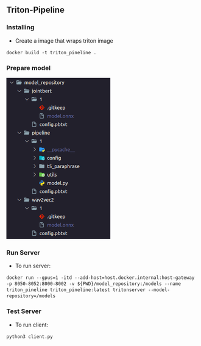 ## Triton-Pipeline

### Installing
- Create a image that wraps triton image
```
docker build -t triton_pineline .
```

### Prepare model

![model tree](figures/model_tree.png)

### Run Server
- To run server:
```
docker run --gpus=1 -itd --add-host=host.docker.internal:host-gateway -p 8050-8052:8000-8002 -v ${PWD}/model_repository:/models --name triton_pineline triton_pineline:latest tritonserver --model-repository=/models
```


### Test Server

- To run client:
```
python3 client.py
```

<!-- ```
docker run --gpus=1 -itd -p 8050-8052:8000-8002 -v ${PWD}/model_repository:/models --name triton_test nvcr.io/nvidia/tritonserver:21.10-py3 tritonserver --model-repository=/models
``` -->

<!-- ```
docker run --gpus=1 --rm --net=host -v ${PWD}/model_repository:/models nvcr.io/nvidia/tritonserver:23.08-py3 tritonserver --model-repository=/models

``` -->

<!-- # NOW TEST
```
docker run --gpus=1 -itd --add-host=host.docker.internal:host-gateway -p 8050-8052:8000-8002 -v ${PWD}/model_repository:/models --name triton_test triton_test:latest tritonserver --model-repository=/models
```

```
docker logs -f triton_test
``` -->